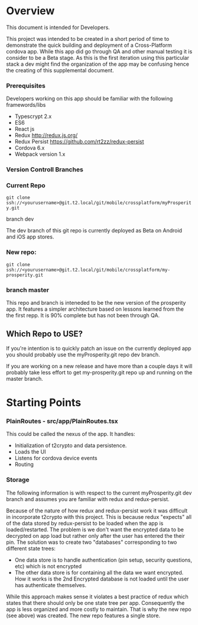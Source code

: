 # Overview
This document is intended for Developers.

This project was intended to be created in a short period of time to demonstrate
the quick building and deployment of a Cross-Platform cordova app. While this app
did go through QA and other manual testing it is consider to be a Beta stage.
As this is the first iteration using this particular stack a dev might find the organization of the app may be confusing hence the creating of this supplemental
document.

### Prerequisites

Developers working on this app should be familiar with the following framewords/libs

+ Typescrypt 2.x
+ ES6
+ React js
+ Redux http://redux.js.org/
+ Redux Persist https://github.com/rt2zz/redux-persist
+ Cordova 6.x
+ Webpack version 1.x

### Version Controll Branches

### Current Repo
`git clone ssh://<yourusername>@git.t2.local/git/mobile/crossplatform/myProsperity.git`

branch dev

The dev branch of this git repo is currently deployed as Beta on Android and iOS app stores.

### New repo: 

`git clone ssh://<yourusername>@git.t2.local/git/mobile/crossplatform/my-prosperity.git`

### branch master

This repo and branch is inteneded to be the new version of the prosperity app. It features a simpler
architecture based on lessons learned from the the first repp. It is 90% complete
but has not been through QA. 

## Which Repo to USE?
If you're intention is to quickly patch an issue on the currently deployed app
you should probably use the myProsperity.git repo dev branch.

If you are working on a new release and have more than a couple days it will probably take less effort to get my-prosperity.git repo up and running on the master branch.

# Starting Points

### PlainRoutes - src/app/PlainRoutes.tsx

This could be called the nexus of the app. It handles:

+ Initialization of t2crypto and data persistence.
+ Loads the UI
+ Listens for cordova device events
+ Routing

### Storage
The following information is with respect to the current myProsperity.git dev branch and assumes you are familiar with redux and redux-persist.

Because of the nature of how redux and redux-persist work it was difficult in incorporate t2crypto
with this project. This is because redux "expects" all of the data stored by redux-persist to be loaded when the app is loaded/restarted. The problem is we don't want the encrypted data to be decrypted on app load but rather only after the user has entered the their pin. 
The solution was to create two "databases" corresponding to two different state trees:
+ One data store is to handle authentication (pin setup, security questions, etc) which is not encrypted
+ The other data store is for containing all the data we want encrypted.
How it works is the 2nd Encrypted database is not loaded until the user has authenticate themselves.

While this approach makes sense it violates a best practice of redux which states that there should only
be one state tree per app. Consequently the app is less organized and more costly to maintain.
That is why the new repo (see above) was created. The new repo features a single store.















